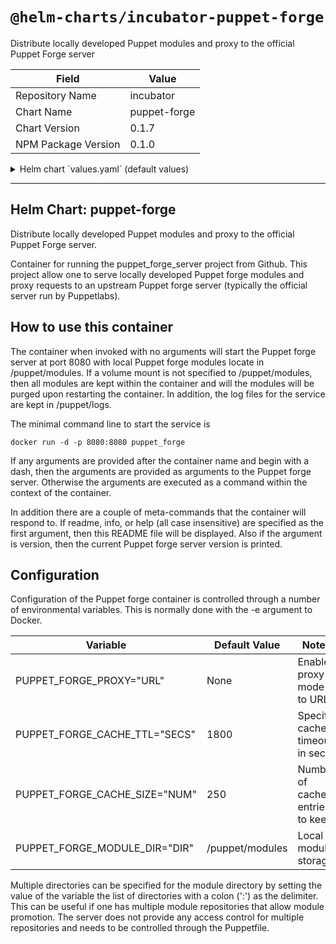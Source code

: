 # `@helm-charts/incubator-puppet-forge`

Distribute locally developed Puppet modules and proxy to the official Puppet Forge server

| Field               | Value        |
| ------------------- | ------------ |
| Repository Name     | incubator    |
| Chart Name          | puppet-forge |
| Chart Version       | 0.1.7        |
| NPM Package Version | 0.1.0        |

<details>

<summary>Helm chart `values.yaml` (default values)</summary>

```yaml
# Default values for puppet_forge.
# This is a YAML-formatted file.
# Declare variables to be passed into your templates.
replicaCount: 1
image:
  repository: hickey/puppet_forge
  tag: 1.10.0
  pullPolicy: IfNotPresent
service:
  name: puppet-forge
  type: NodePort
  externalPort: 80
  internalPort: 8080
ingress:
  # Used to create an Ingress record.
  enabled: true
  hosts:
    # Array of host rules
    # - name: HOSTNAME
    #   path: URL_PATH
  annotations:
    # kubernetes.io/ingress.class: nginx
    # kubernetes.io/tls-acme: "true"
  tls:
    # Secrets must be manually created in the namespace.
    # - secretName: chart-example-tls
    #   hosts:
    #     - chart-example.local
resources:
  requests:
    cpu: 100m
    memory: 16Mi
  limits:
    cpu: 200m
    memory: 32Mi

persistence:
  enabled: true
  size: 8Gi
  ## A manually managed Persistent Volume and Claim
  ## Requires Persistence.Enabled: true
  ## If defined, PVC must be created manually before volume will be bound
  # ExistingClaim:
  ## jenkins data Persistent Volume Storage Class
  ## If defined, storageClassName: <storageClass>
  ## If set to "-", storageClassName: "", which disables dynamic provisioning
  ## If undefined (the default) or set to null, no storageClassName spec is
  ##   set, choosing the default provisioner.  (gp2 on AWS, standard on
  ##   GKE, AWS & OpenStack)
  ##
  # storageclass: "-"

puppet_forge:
  url: 'https://forgeapi.puppetlabs.com/'
  cache:
    ttl: '1800'
    size: '250'
  module_dir:
    - /puppet/modules
```

</details>

---

## Helm Chart: puppet-forge

Distribute locally developed Puppet modules and proxy to the official Puppet Forge server.

Container for running the puppet_forge_server project from Github. This
project allow one to serve locally developed Puppet forge modules and
proxy requests to an upstream Puppet forge server (typically the official
server run by Puppetlabs).

## How to use this container

The container when invoked with no arguments will start the Puppet forge
server at port 8080 with local Puppet forge modules locate in /puppet/modules.
If a volume mount is not specified to /puppet/modules, then all modules are
kept within the container and will the modules will be purged upon restarting
the container. In addition, the log files for the service are kept in
/puppet/logs.

The minimal command line to start the service is

```
docker run -d -p 8080:8080 puppet_forge
```

If any arguments are provided after the container name and begin with a dash,
then the arguments are provided as arguments to the Puppet forge server.
Otherwise the arguments are executed as a command within the context of the
container.

In addition there are a couple of meta-commands that the container will
respond to. If readme, info, or help (all case insensitive) are specified
as the first argument, then this README file will be displayed. Also if
the argument is version, then the current Puppet forge server version is
printed.

## Configuration

Configuration of the Puppet forge container is controlled through a number
of environmental variables. This is normally done with the -e argument to
Docker.

| Variable                      | Default Value   | Notes                           |
| ----------------------------- | --------------- | ------------------------------- |
| PUPPET_FORGE_PROXY="URL"      | None            | Enable proxy mode to URL        |
| PUPPET_FORGE_CACHE_TTL="SECS" | 1800            | Specify cache timeout in secs   |
| PUPPET_FORGE_CACHE_SIZE="NUM" | 250             | Number of cache entries to keep |
| PUPPET_FORGE_MODULE_DIR="DIR" | /puppet/modules | Local module storage            |

Multiple directories can be specified for the module directory by setting the
value of the variable the list of directories with a colon (':') as the
delimiter. This can be useful if one has multiple module repositories that
allow module promotion. The server does not provide any access control for
multiple repositories and needs to be controlled through the Puppetfile.
